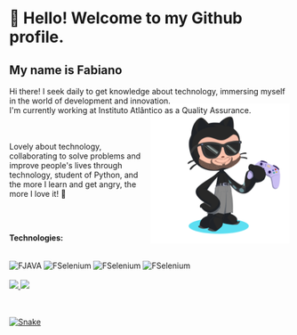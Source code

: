 # 👋 Hello! Welcome to my Github profile.
## My name is Fabiano


<div>
Hi there! I seek daily to get knowledge about technology, immersing myself in the world of development and innovation. 
<br>
I'm currently working at Instituto Atlântico as a Quality Assurance.

 <img align="right" width="250px" style="margin-top:-20px" src="https://github.com/txeira/txeira/blob/main/octocat-1686158796321.png"> 
 </div>

<br>
<br>

Lovely about technology, collaborating to solve problems and improve people's lives through technology, student of Python, and the more I learn and get angry, the more I love it! :rocket: 


<br>
<br>

**Technologies:**
<div style="display: inline_block"><br>
  <img align="center" alt="FJAVA" height="33" width="40" src="https://cdn.jsdelivr.net/gh/devicons/devicon/icons/java/java-original.svg" />
  <img align="center" alt="FSelenium" height="33" width="40" src="https://cdn.jsdelivr.net/gh/devicons/devicon/icons/selenium/selenium-original.svg" />
  <img align="center" alt="FSelenium" height="33" width="40" src="https://cdn.jsdelivr.net/gh/devicons/devicon/icons/python/python-original.svg" />
  <img align="center" alt="FSelenium" height="33" width="40" src="https://cdn.jsdelivr.net/gh/devicons/devicon/icons/github/github-original.svg" />

<br>
<br>

<div>
<a href="https://github.com/seu-usuário-aqui">
<img height="180em" src="https://github-readme-stats.vercel.app/api/top-langs/?username=txeira&layout=compact&langs_count=7&theme=dracula"/>
<img height="180em" src="https://github-readme-stats.vercel.app/api?username=txeira&show_icons=true&theme=dracula&include_all_commits=true&count_private=true"/>
</div>

<br>
<br>
 
![Snake](https://github.com/txeira/txeira/blob/output/github-contribution-grid-snake.svg)

